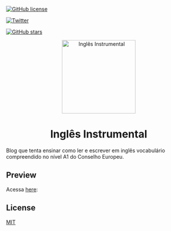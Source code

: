 [![GitHub
license](https://img.shields.io/github/license/jcgsr/jun-InstrumentalEnglish)](https://github.com/jcgsr/jun-InstrumentalEnglish/blob/main/LICENSE)

[![Twitter](https://img.shields.io/twitter/url?style=social)](https://twitter.com/intent/tweet?text=Wow:&url=https%3A%2F%2Fgithub.com%2Fjcgsr%2Fjun-InstrumentalEnglish)

[![GitHub stars](https://img.shields.io/github/stars/jcgsr/jun-InstrumentalEnglish)](https://github.com/jcgsr/jun-InstrumentalEnglish/stargazers)

<p align="center">
  <a href="https://www.inglesinstrumental.blog.br">
    <img alt="Inglês Instrumental" src="https://inglesinstrumental.vercel.app/_next/image?url=%2Fassets%2Fblog%2Faula-1%2Fwant.jpg&w=1920&q=75" width="200" />
  </a>
</p>
<h1 align="center">
Inglês Instrumental 
</h1>

Blog que tenta ensinar como ler e escrever em inglês vocabulário
compreendido no nível A1 do Conselho Europeu.

## Preview

Acessa [here](https://www.inglesinstrumental.blog.br):

## License

[MIT](https://choosealicense.com/licenses/mit/)
